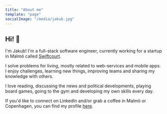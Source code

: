 ```yaml
---
title: "About me"
template: "page"
socialImage: "/media/jakub.jpg"
---
```


## Hi! 👋

I'm Jakub! I'm a full-stack software engineer, currently working for a startup in Malmö called [Swiftcourt](https://swiftcourt.com).

I solve problems for living, mostly related to web-services and mobile apps. I enjoy challenges, learning new things, improving teams and sharing my knowledge with others.

I love reading, discussing the news and political developments, playing board games, going to the gym and developing my own skills every day.

If you'd like to connect on LinkedIn and/or grab a coffee in Malmö or Copenhagen, you can find my profile [here](https://www.linkedin.com/in/jakubhomoly/).